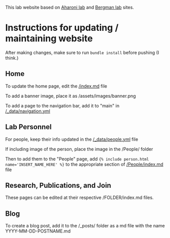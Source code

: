 This lab website based on [Aharoni lab](https://github.com/Aharoni-Lab/Aharoni-Lab.github.io) and [Bergman lab](https://bergmanlab.github.io/) sites.

# Instructions for updating / maintaining website

After making changes, make sure to run `bundle install` before pushing (I think.)

## Home

To update the home page, edit the [/index.md](https://github.com/bergmanlab/bergmanlab.github.io/blob/main/index.md) file

To add a banner image, place it as /assets/images/banner.png

To add a page to the navigation bar, add it to "main" in [/_data/navigation.yml](https://github.com/bergmanlab/bergmanlab.github.io/blob/main/_data/navigation.yml)

## Lab Personnel
For people, keep their info updated in the [/_data/people.yml](https://github.com/bergmanlab/bergmanlab.github.io/blob/main/_data/people.yml) file

If including image of the person, place the image in the /People/ folder

Then to add them to the "People" page, add `{% include person.html name='INSERT_NAME_HERE' %}` to the appropriate section of [/People/index.md](https://github.com/bergmanlab/bergmanlab.github.io/blob/main/People/index.md) file

## Research, Publications, and Join

These pages can be edited at their respective /FOLDER/index.md files.

## Blog

To create a blog post, add it to the /_posts/ folder as a md file with the name YYYY-MM-DD-POSTNAME.md
